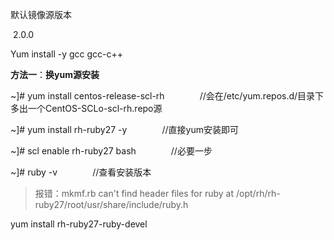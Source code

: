 默认镜像源版本

​	2.0.0



Yum install -y gcc gcc-c++



**方法一**：**换yum源安装**

~]# yum install centos-release-scl-rh　　　　//会在/etc/yum.repos.d/目录下多出一个CentOS-SCLo-scl-rh.repo源

~]# yum install rh-ruby27 -y　　　　//直接yum安装即可　　

~]# scl enable rh-ruby27 bash　　　　//必要一步

~]# ruby -v　　　　//查看安装版本



> 报错：mkmf.rb can't find header files for ruby at /opt/rh/rh-ruby27/root/usr/share/include/ruby.h



yum install rh-ruby27-ruby-devel

